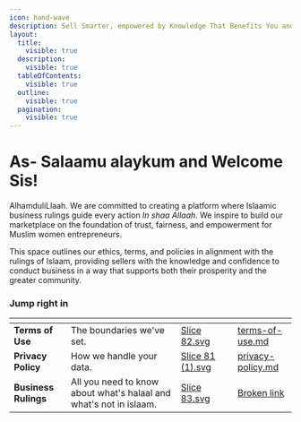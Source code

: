 ```yaml
---
icon: hand-wave
description: Sell Smarter, empowered by Knowledge That Benefits You and Your Customers.
layout:
  title:
    visible: true
  description:
    visible: true
  tableOfContents:
    visible: true
  outline:
    visible: true
  pagination:
    visible: true
---
```


# As- Salaamu alaykum and Welcome Sis!

AlhamduliLlaah. We are committed to creating a platform where Islaamic business rulings guide every action _In shaa Allaah_. We inspire to build our marketplace on the foundation of trust, fairness, and empowerment for Muslim women entrepreneurs.&#x20;

This space outlines our ethics, terms, and policies in alignment with the rulings of Islaam, providing sellers with the knowledge and confidence to conduct business in a way that supports both their prosperity and the greater community.

### Jump right in

<table data-view="cards"><thead><tr><th></th><th></th><th data-hidden data-card-cover data-type="files"></th><th data-hidden></th><th data-hidden data-card-target data-type="content-ref"></th></tr></thead><tbody><tr><td><strong>Terms of Use</strong></td><td>The boundaries we've set.</td><td><a href=".gitbook/assets/Slice 82.svg">Slice 82.svg</a></td><td></td><td><a href="nadra-policies/terms-of-use.md">terms-of-use.md</a></td></tr><tr><td><strong>Privacy Policy</strong></td><td>How we handle your data.</td><td><a href=".gitbook/assets/Slice 81 (1).svg">Slice 81 (1).svg</a></td><td></td><td><a href="nadra-policies/privacy-policy.md">privacy-policy.md</a></td></tr><tr><td><strong>Business  Rulings</strong></td><td>All you need to know about what's halaal and what's not in islaam.</td><td><a href=".gitbook/assets/Slice 83.svg">Slice 83.svg</a></td><td></td><td><a href="broken-reference">Broken link</a></td></tr></tbody></table>
